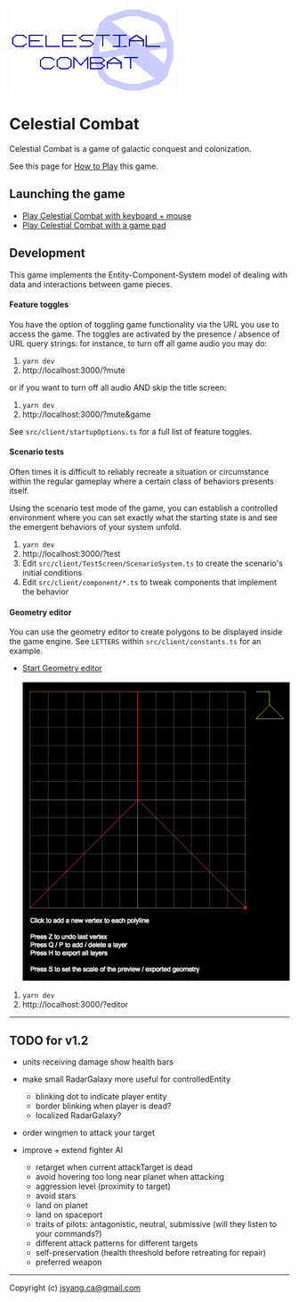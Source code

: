 <img style="filter: invert(1);" src="how-to-play/title.png" align="center">

# Celestial Combat

Celestial Combat is a game of galactic conquest and colonization. 

See this page for [How to Play](http://jsyang.ca/celestial/how-to-play) this game.

## Launching the game

- [Play Celestial Combat with keyboard + mouse](http://jsyang.ca/celestial)
- [Play Celestial Combat with a game pad](http://jsyang.ca/celestial?gamepad)

## Development

This game implements the Entity-Component-System model of dealing with data and interactions
between game pieces.

#### Feature toggles

You have the option of toggling game functionality via the URL you use to access the game.
The toggles are activated by the presence / absence of URL query strings: for instance,
to turn off all game audio you may do:
 
1. `yarn dev`
1. http://localhost:3000/?mute

or if you want to turn off all audio AND skip the title screen:

1. `yarn dev`
1. http://localhost:3000/?mute&game

See `src/client/startupOptions.ts` for a full list of feature toggles.

#### Scenario tests

Often times it is difficult to reliably recreate a situation or circumstance
within the regular gameplay where a certain class of behaviors presents itself.

Using the scenario test mode of the game, you can establish a controlled environment 
where you can set exactly what the starting state is and see the emergent behaviors of
your system unfold.

1. `yarn dev`
2. http://localhost:3000/?test
3. Edit `src/client/TestScreen/ScenarioSystem.ts` to create the scenario's initial conditions
4. Edit `src/client/component/*.ts` to tweak components that implement the behavior 

#### Geometry editor

You can use the geometry editor to create polygons to be displayed inside the game engine.
See `LETTERS` within `src/client/constants.ts` for an example. 

- [Start Geometry editor](http://jsyang.ca/celestial?editor)<br><br><img src="how-to-play/editor.png">

1. `yarn dev`
2. http://localhost:3000/?editor

---

## TODO for v1.2

- units receiving damage show health bars

- make small RadarGalaxy more useful for controlledEntity
    - blinking dot to indicate player entity
    - border blinking when player is dead?
    - localized RadarGalaxy?

- order wingmen to attack your target

- improve + extend fighter AI
    - retarget when current attackTarget is dead
    - avoid hovering too long near planet when attacking
    - aggression level (proximity to target)
    - avoid stars
    - land on planet
    - land on spaceport
    - traits of pilots: antagonistic, neutral, submissive (will they listen to your commands?)
    - different attack patterns for different targets
    - self-preservation (health threshold before retreating for repair)
    - preferred weapon

---

Copyright (c) jsyang.ca@gmail.com